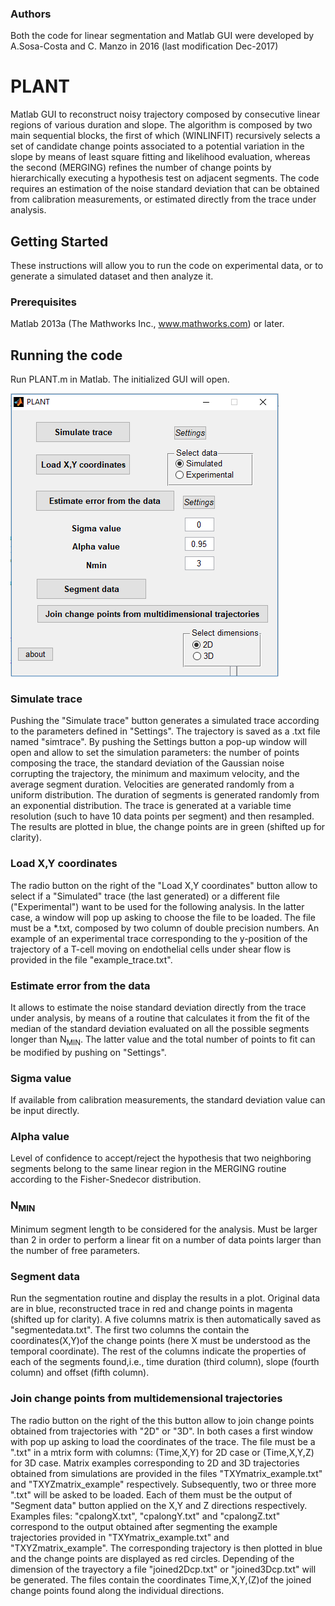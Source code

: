 ### Authors
Both the code for linear segmentation and Matlab GUI were developed by A.Sosa-Costa and C. Manzo in 2016 (last modification Dec-2017)


# PLANT
Matlab GUI to reconstruct noisy trajectory composed by consecutive linear regions of various duration and slope. The algorithm is composed by two main sequential blocks, the first of which (WINLINFIT) recursively selects a set of candidate change points associated to a potential variation in the slope by means of least square fitting and likelihood evaluation, whereas the second (MERGING) refines the number of change points by hierarchically executing a hypothesis test on adjacent segments.  The code requires an estimation of the noise standard deviation that can be obtained from calibration measurements, or estimated directly from the trace under analysis. 

## Getting Started
These instructions will allow you to run the code on experimental data, or to generate a simulated dataset and then analyze it.

### Prerequisites
Matlab 2013a (The Mathworks Inc., www.mathworks.com) or later.

## Running the code
Run PLANT.m in Matlab. The initialized GUI will open. 

!["The PLANT GUI"](PLANT.png)

### Simulate trace
Pushing the "Simulate trace" button generates a simulated trace according to the parameters defined in "Settings". The trajectory is saved as a .txt file named "simtrace". By pushing the Settings button a pop-up window will open and allow to set the simulation parameters: the number of points composing the trace, the standard deviation of the Gaussian noise corrupting the trajectory, the minimum and maximum velocity, and the average segment duration. Velocities are generated randomly from a uniform distribution. The duration of segments is generated randomly from an exponential distribution. The trace is generated at a variable time resolution (such to have 10 data points per segment) and then resampled. The results are plotted in blue, the change points are in green (shifted up for clarity).

### Load X,Y coordinates
The radio button on the right of the "Load X,Y coordinates" button allow to select if a "Simulated" trace (the last generated) or a different file ("Experimental") want to be used for the following analysis. In the latter case, a window will pop up asking to choose the file to be loaded.  The file must be a *.txt, composed by two column of double precision numbers. An example of an experimental trace corresponding to the y-position of the trajectory of a T-cell moving on endothelial cells under shear flow is provided in the file "example_trace.txt".

### Estimate error from the data
It allows to estimate the noise standard deviation directly from the trace under analysis, by means of a routine that calculates it from the fit of the median of the standard deviation evaluated on all the possible segments longer than N<sub>MIN</sub>. The latter value and the total number of points to fit can be modified by pushing on "Settings". 

### Sigma value
If available from calibration measurements, the  standard deviation value can be input directly.

### Alpha value
Level of confidence to accept/reject the hypothesis that two neighboring segments belong to the same linear region in the MERGING routine according to the Fisher-Snedecor distribution.

### N<sub>MIN</sub>
Minimum segment length to be considered for the analysis. Must be larger than 2 in order to perform a linear fit on a number of data points larger than the number of free parameters.

### Segment data
Run the segmentation routine and display the results in a plot. Original data are in blue, reconstructed trace in red and change points in magenta (shifted up for clarity). A five columns matrix is then automatically saved as "segmentedata.txt". The first two columns the contain the coordinates(X,Y)of the change points (here X must be understood as the temporal coordinate). The rest of the columns indicate the properties of each of the segments found,i.e., time duration (third column), slope (fourth column) and offset (fifth column). 

### Join change points from multidemensional trajectories
The radio button on the right of the this button allow to join change points obtained from trajectories with "2D" or "3D". In both cases a first window with pop up asking to load the coordinates of the trace. The file must be a ".txt" in a mtrix form with columns: (Time,X,Y) for 2D case or (Time,X,Y,Z) for 3D case. Matrix examples corresponding to 2D and 3D trajectories obtained from simulations are provided in the files "TXYmatrix_example.txt" and "TXYZmatrix_example" respectively. Subsequently, two or three more ".txt" will be asked to be loaded. Each of them must be the output of "Segment data" button applied on the X,Y and Z directions respectively. Examples files: "cpalongX.txt", "cpalongY.txt" and "cpalongZ.txt" correspond to the output obtained after segmenting the example trajectories provided in "TXYmatrix_example.txt" and "TXYZmatrix_example".
The corresponding trajectory is then plotted in blue and the change points are displayed as red circles. Depending of the dimension of the trayectory a file "joined2Dcp.txt" or "joined3Dcp.txt" will be generated. The files contain the coordinates Time,X,Y,(Z)of the joined change points found along the individual directions.



